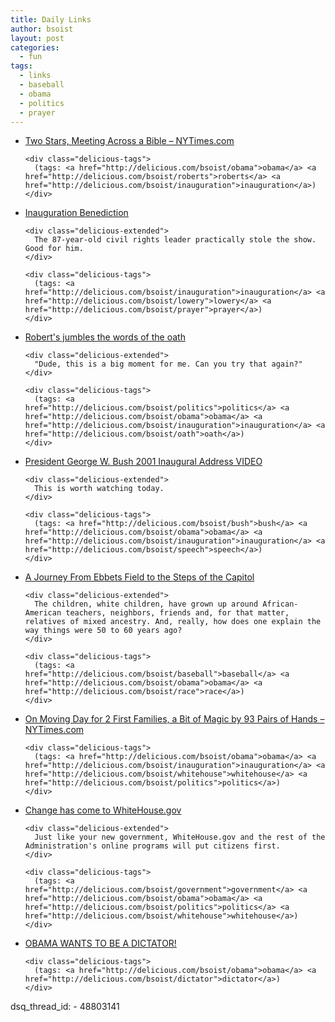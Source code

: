 ```yaml
---
title: Daily Links
author: bsoist
layout: post
categories:
  - fun
tags:
  - links
  - baseball
  - obama
  - politics
  - prayer
---
```

<ul class="delicious">
  <li>
    <div class="delicious-link">
      <a href="http://www.nytimes.com/2009/01/18/weekinreview/18greenhouse.html?pagewanted=1&_r=1&ref=todayspaper">Two Stars, Meeting Across a Bible &#8211; NYTimes.com</a>
    </div>
    
    <div class="delicious-tags">
      (tags: <a href="http://delicious.com/bsoist/obama">obama</a> <a href="http://delicious.com/bsoist/roberts">roberts</a> <a href="http://delicious.com/bsoist/inauguration">inauguration</a>)
    </div>
  </li>
  
  <li>
    <div class="delicious-link">
      <a href="http://www.washingtonmonthly.com/archives/individual/2009_01/016528.php">Inauguration Benediction</a>
    </div>
    
    <div class="delicious-extended">
      The 87-year-old civil rights leader practically stole the show. Good for him.
    </div>
    
    <div class="delicious-tags">
      (tags: <a href="http://delicious.com/bsoist/inauguration">inauguration</a> <a href="http://delicious.com/bsoist/lowery">lowery</a> <a href="http://delicious.com/bsoist/prayer">prayer</a>)
    </div>
  </li>
  
  <li>
    <div class="delicious-link">
      <a href="http://www.talkingpointsmemo.com/archives/2009/01/dump_that_meme.php">Robert's jumbles the words of the oath</a>
    </div>
    
    <div class="delicious-extended">
      "Dude, this is a big moment for me. Can you try that again?"
    </div>
    
    <div class="delicious-tags">
      (tags: <a href="http://delicious.com/bsoist/politics">politics</a> <a href="http://delicious.com/bsoist/obama">obama</a> <a href="http://delicious.com/bsoist/inauguration">inauguration</a> <a href="http://delicious.com/bsoist/oath">oath</a>)
    </div>
  </li>
  
  <li>
    <div class="delicious-link">
      <a href="http://rncnyc2004.blogspot.com/2009/01/president-george-w-bush-2001-inaugural.html">President George W. Bush 2001 Inaugural Address VIDEO</a>
    </div>
    
    <div class="delicious-extended">
      This is worth watching today.
    </div>
    
    <div class="delicious-tags">
      (tags: <a href="http://delicious.com/bsoist/bush">bush</a> <a href="http://delicious.com/bsoist/obama">obama</a> <a href="http://delicious.com/bsoist/inauguration">inauguration</a> <a href="http://delicious.com/bsoist/speech">speech</a>)
    </div>
  </li>
  
  <li>
    <div class="delicious-link">
      <a href="http://www.nytimes.com/2009/01/18/sports/baseball/18vecsey.html?ref=todayspaper">A Journey From Ebbets Field to the Steps of the Capitol</a>
    </div>
    
    <div class="delicious-extended">
      The children, white children, have grown up around African-American teachers, neighbors, friends and, for that matter, relatives of mixed ancestry. And, really, how does one explain the way things were 50 to 60 years ago?
    </div>
    
    <div class="delicious-tags">
      (tags: <a href="http://delicious.com/bsoist/baseball">baseball</a> <a href="http://delicious.com/bsoist/obama">obama</a> <a href="http://delicious.com/bsoist/race">race</a>)
    </div>
  </li>
  
  <li>
    <div class="delicious-link">
      <a href="http://www.nytimes.com/2009/01/20/us/politics/20move.html?_r=1&ref=politics">On Moving Day for 2 First Families, a Bit of Magic by 93 Pairs of Hands &#8211; NYTimes.com</a>
    </div>
    
    <div class="delicious-tags">
      (tags: <a href="http://delicious.com/bsoist/obama">obama</a> <a href="http://delicious.com/bsoist/inauguration">inauguration</a> <a href="http://delicious.com/bsoist/whitehouse">whitehouse</a> <a href="http://delicious.com/bsoist/politics">politics</a>)
    </div>
  </li>
  
  <li>
    <div class="delicious-link">
      <a href="http://www.whitehouse.gov/blog/change_has_come_to_whitehouse-gov/">Change has come to WhiteHouse.gov</a>
    </div>
    
    <div class="delicious-extended">
      Just like your new government, WhiteHouse.gov and the rest of the Administration's online programs will put citizens first.
    </div>
    
    <div class="delicious-tags">
      (tags: <a href="http://delicious.com/bsoist/government">government</a> <a href="http://delicious.com/bsoist/obama">obama</a> <a href="http://delicious.com/bsoist/politics">politics</a> <a href="http://delicious.com/bsoist/whitehouse">whitehouse</a>)
    </div>
  </li>
  
  <li>
    <div class="delicious-link">
      <a href="http://nomoremister.blogspot.com/2009/01/obama-is-married-to-racist-isnt-citizen.html">OBAMA WANTS TO BE A DICTATOR!</a>
    </div>
    
    <div class="delicious-tags">
      (tags: <a href="http://delicious.com/bsoist/obama">obama</a> <a href="http://delicious.com/bsoist/dictator">dictator</a>)
    </div>
  </li>
</ul>
dsq_thread_id:
  - 48803141
